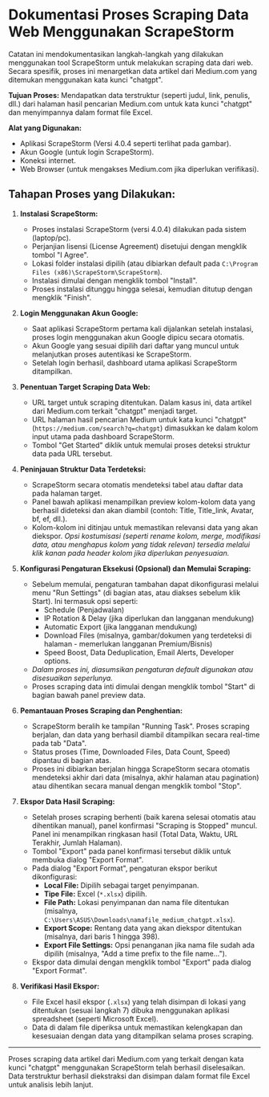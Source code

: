 # Dokumentasi Proses Scraping Data Web Menggunakan ScrapeStorm

Catatan ini mendokumentasikan langkah-langkah yang dilakukan menggunakan tool ScrapeStorm untuk melakukan scraping data dari web. Secara spesifik, proses ini menargetkan data artikel dari Medium.com yang ditemukan menggunakan kata kunci "chatgpt".

**Tujuan Proses:** Mendapatkan data terstruktur (seperti judul, link, penulis, dll.) dari halaman hasil pencarian Medium.com untuk kata kunci "chatgpt" dan menyimpannya dalam format file Excel.

**Alat yang Digunakan:**
*   Aplikasi ScrapeStorm (Versi 4.0.4 seperti terlihat pada gambar).
*   Akun Google (untuk login ScrapeStorm).
*   Koneksi internet.
*   Web Browser (untuk mengakses Medium.com jika diperlukan verifikasi).

## Tahapan Proses yang Dilakukan:

1.  **Instalasi ScrapeStorm:**
    *   Proses instalasi ScrapeStorm (versi 4.0.4) dilakukan pada sistem (laptop/pc).
    *   Perjanjian lisensi (License Agreement) disetujui dengan mengklik tombol "I Agree".
    *   Lokasi folder instalasi dipilih (atau dibiarkan default pada `C:\Program Files (x86)\ScrapeStorm\ScrapeStorm`).
    *   Instalasi dimulai dengan mengklik tombol "Install".
    *   Proses instalasi ditunggu hingga selesai, kemudian ditutup dengan mengklik "Finish".

2.  **Login Menggunakan Akun Google:**
    *   Saat aplikasi ScrapeStorm pertama kali dijalankan setelah instalasi, proses login menggunakan akun Google dipicu secara otomatis.
    *   Akun Google yang sesuai dipilih dari daftar yang muncul untuk melanjutkan proses autentikasi ke ScrapeStorm.
    *   Setelah login berhasil, dashboard utama aplikasi ScrapeStorm ditampilkan.

3.  **Penentuan Target Scraping Data Web:**
    *   URL target untuk scraping ditentukan. Dalam kasus ini, data artikel dari Medium.com terkait "chatgpt" menjadi target.
    *   URL halaman hasil pencarian Medium untuk kata kunci "chatgpt" (`https://medium.com/search?q=chatgpt`) dimasukkan ke dalam kolom input utama pada dashboard ScrapeStorm.
    *   Tombol "Get Started" diklik untuk memulai proses deteksi struktur data pada URL tersebut.

4.  **Peninjauan Struktur Data Terdeteksi:**
    *   ScrapeStorm secara otomatis mendeteksi tabel atau daftar data pada halaman target.
    *   Panel bawah aplikasi menampilkan preview kolom-kolom data yang berhasil dideteksi dan akan diambil (contoh: Title, Title\_link, Avatar, bf, ef, dll.).
    *   Kolom-kolom ini ditinjau untuk memastikan relevansi data yang akan diekspor. *Opsi kostumisasi (seperti rename kolom, merge, modifikasi data, atau menghapus kolom yang tidak relevan) tersedia melalui klik kanan pada header kolom jika diperlukan penyesuaian.*

5.  **Konfigurasi Pengaturan Eksekusi (Opsional) dan Memulai Scraping:**
    *   Sebelum memulai, pengaturan tambahan dapat dikonfigurasi melalui menu "Run Settings" (di bagian atas, atau diakses sebelum klik Start). Ini termasuk opsi seperti:
        *   Schedule (Penjadwalan)
        *   IP Rotation & Delay (jika diperlukan dan langganan mendukung)
        *   Automatic Export (jika langganan mendukung)
        *   Download Files (misalnya, gambar/dokumen yang terdeteksi di halaman - memerlukan langganan Premium/Bisnis)
        *   Speed Boost, Data Deduplication, Email Alerts, Developer options.
    *   *Dalam proses ini, diasumsikan pengaturan default digunakan atau disesuaikan seperlunya.*
    *   Proses scraping data inti dimulai dengan mengklik tombol "Start" di bagian bawah panel preview data.

6.  **Pemantauan Proses Scraping dan Penghentian:**
    *   ScrapeStorm beralih ke tampilan "Running Task". Proses scraping berjalan, dan data yang berhasil diambil ditampilkan secara real-time pada tab "Data".
    *   Status proses (Time, Downloaded Files, Data Count, Speed) dipantau di bagian atas.
    *   Proses ini dibiarkan berjalan hingga ScrapeStorm secara otomatis mendeteksi akhir dari data (misalnya, akhir halaman atau pagination) atau dihentikan secara manual dengan mengklik tombol "Stop".

7.  **Ekspor Data Hasil Scraping:**
    *   Setelah proses scraping berhenti (baik karena selesai otomatis atau dihentikan manual), panel konfirmasi "Scraping is Stopped" muncul. Panel ini menampilkan ringkasan hasil (Total Data, Waktu, URL Terakhir, Jumlah Halaman).
    *   Tombol "Export" pada panel konfirmasi tersebut diklik untuk membuka dialog "Export Format".
    *   Pada dialog "Export Format", pengaturan ekspor berikut dikonfigurasi:
        *   **Local File:** Dipilih sebagai target penyimpanan.
        *   **Tipe File:** Excel (`*.xlsx`) dipilih.
        *   **File Path:** Lokasi penyimpanan dan nama file ditentukan (misalnya, `C:\Users\ASUS\Downloads\namafile_medium_chatgpt.xlsx`).
        *   **Export Scope:** Rentang data yang akan diekspor ditentukan (misalnya, dari baris 1 hingga 398).
        *   **Export File Settings:** Opsi penanganan jika nama file sudah ada dipilih (misalnya, "Add a time prefix to the file name...").
    *   Ekspor data dimulai dengan mengklik tombol "Export" pada dialog "Export Format".

8.  **Verifikasi Hasil Ekspor:**
    *   File Excel hasil ekspor (`.xlsx`) yang telah disimpan di lokasi yang ditentukan (sesuai langkah 7) dibuka menggunakan aplikasi spreadsheet (seperti Microsoft Excel).
    *   Data di dalam file diperiksa untuk memastikan kelengkapan dan kesesuaian dengan data yang ditampilkan selama proses scraping.

---

Proses scraping data artikel dari Medium.com yang terkait dengan kata kunci "chatgpt" menggunakan ScrapeStorm telah berhasil diselesaikan. Data terstruktur berhasil diekstraksi dan disimpan dalam format file Excel untuk analisis lebih lanjut.

